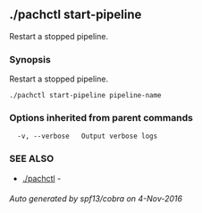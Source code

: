 ## ./pachctl start-pipeline

Restart a stopped pipeline.

### Synopsis


Restart a stopped pipeline.

```
./pachctl start-pipeline pipeline-name
```

### Options inherited from parent commands

```
  -v, --verbose   Output verbose logs
```

### SEE ALSO
* [./pachctl](./pachctl.md)	 - 

###### Auto generated by spf13/cobra on 4-Nov-2016
